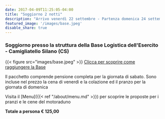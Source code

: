 ```yaml
---
date: 2017-04-09T11:25:05-04:00
title: "Soggiorno 2 notti"
description: "Arrivo venerdì 22 settembre - Partenza domenica 24 settembre "
featured_image: '/images/base.jpeg'
disable_share: true
---
```

### Soggiorno presso la struttura della Base Logistica dell'Esercito - Camigliatello Silano (CS)

{{< figure src="images/base.jpeg" >}}
[Clicca per scoprire come raggiungere la Base](https://maps.app.goo.gl/RJBR5VqR5SRJdXDfA?g_st=iw)

Il pacchetto comprende pensione completa per la giornata di sabato.
Sono incluse nel prezzo la cena di venerdì e la colazione ed il pranzo per la giornata di domenica 

Visita il [Menu]({{< ref "/about/menu.md" >}}) per scoprire le proposte per i pranzi e le cene del motoraduno

**Totale a persona € 125,00** 